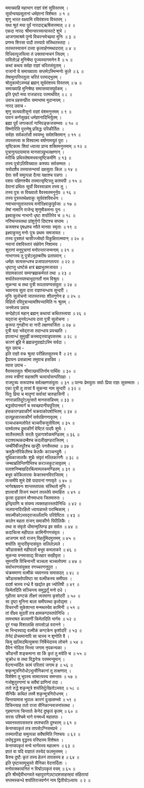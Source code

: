 ममाख्याहि महाभाग राज्ञां वंशं सुविस्तरम् ।  
सूर्यान्वयप्रसूतानां धर्मज्ञानां विशेषतः ॥ १ ॥  
शृणु भारत वक्ष्यामि रविवंशस्य विस्तरम् ।  
यथा श्रुतं मया पूर्वं नारदाद्‌ऋषिसत्तमात् ॥ २ ॥  
एकदा नारदः श्रीमान्सरस्वत्यास्तटे शुभे ।  
आजगामाश्रमे पुण्ये विचरन्स्वेच्छया मुनिः ॥ ३ ॥  
प्रणम्य शिरसा पादौ तस्याग्रे संस्थितस्तदा ।  
ततस्तस्यासनं दत्त्वा कृत्वार्हणमथादरात् ॥ ४ ॥  
विधिवत्पूजयित्वा तं उक्तवान्वचनं त्विदम् ।  
पावितोऽहं मुनिश्रेष्ठ पूज्यस्यागमनेन वै ॥ ५ ॥  
कथां कथय सर्वज्ञ राज्ञां चरितसंयुताम् ।  
राजानो ये समाख्याताः सप्तमेऽस्मिन्मनोः कुले ॥ ६ ॥  
तेषामुत्पत्तिरतुला चरितं परमाद्‌भुतम् ।  
श्रोतुकामोऽस्म्यहं ब्रह्मन् सूर्यवंशस्य विस्तरम् ॥ ७ ॥  
समाख्याहि मुनिश्रेष्ठ समासव्यासपूर्वकम् ।  
इति पृष्टो मया राजन्नारदः परमार्थवित् ॥ ८ ॥  
उवाच प्रहसन्प्रीतः समाभाष्य मुदान्वयम् ।  
नारद उवाच -  
शृणु सत्यवतीसूनो राज्ञां वंशमनुत्तमम् ॥ ९ ॥  
पावनं कर्णसुखदं धर्मज्ञानादिभिर्युतम् ।  
ब्रह्मा पूर्वं जगत्कर्ता नाभिपङ्कजसम्भवः ॥ १० ॥  
विष्णोरिति पुराणेषु प्रसिद्धः परिकीर्तितः ।  
सर्वज्ञः सर्वकर्तासौ स्वयम्भूः सर्वशक्तिमान् ॥ ११ ॥  
तपस्तप्त्वा स विश्वात्मा वर्षाणामयुतं पुरा ।  
सृष्टिकामः शिवां ध्यात्वा प्राप्य शक्तिमनुत्तमाम् ॥ १२ ॥  
पुत्रानुत्पदयामास मानसाञ्छुभलक्षणान् ।  
मरीचिः प्रथिस्तेषामभवत्सृष्टिकर्मणि ॥ १३ ॥  
तस्य पुत्रोऽतिविख्यातः कश्यपः सर्वसम्मतः ।  
त्रयोदशैव तस्यासन्भार्या दक्षसुताः किल ॥ १४ ॥  
देवाः सर्वे समुत्पन्ना दैत्या यक्षाश्च पन्नगाः ।  
पशवः पक्षिणश्चैव तस्मात्सृष्टिस्तु काश्यपी ॥ १५ ॥  
देवानां प्रथितः सूर्यो विवस्वान्नाम तस्य तु ।  
तस्य पुत्रः स विख्यातो वैवस्वतमनुर्नृपः ॥ १६ ॥  
तस्य पुत्रस्तथेक्ष्वाकुः सूर्यवंशविवर्धनः ।  
नवाभवन्सुतास्तस्य मनोरिक्ष्वाकुपूर्वजाः ॥ १७ ॥  
तेषां नामानि राजेन्द्र शृणुष्वैकमनाः पुनः ।  
इक्ष्वाकुरथ नाभागो धृष्टः शर्यातिरेव च ॥ १८ ॥  
नरिष्यन्तस्तथा प्रांशुर्नृगो दिष्टश्च सप्तमः ।  
करूषश्च पृषध्रश्च नवैते मानवाः स्मृताः ॥ १९ ॥  
इक्ष्वाकुस्तु मनोः पुत्रः प्रथमः समजायत ।  
तस्य पुत्रशतं चासीज्ज्येष्ठो विकुक्षिरात्मवान् ॥ २० ॥  
नवानां वंशविस्तारं संक्षेपेण निशामय ।  
शूराणां मनुपुत्राणां मनोरन्तरजन्मनाम् ॥ २१ ॥  
नाभागस्य तु पुत्रोऽभूदम्बरीषः प्रतापवान् ।  
धर्मज्ञः सत्यसन्धश्च प्रजापालनतत्परः ॥ २२ ॥  
धृष्टात्तु धार्ष्टकं क्षत्रं ब्रह्मभूतमजायत ।  
संग्रामकातरं सम्यग्ब्रह्मकर्मरतं तथा ॥ २३ ॥  
शर्यातेस्तनयश्चाभूदानर्तो नाम विश्रुतः ।  
सुकन्या च तथा पुत्री रूपलावण्यसंयुता ॥ २४ ॥  
च्यवनाय सुता दत्ता राज्ञाप्यन्धाय सुन्दरी ।  
मुनिः सुलोचनो जातस्तस्याः शीलगुणेन ह ॥ २५ ॥  
विहितो रविपुत्राभ्यामश्विभ्यामिति नः श्रुतम् ।  
जनमेजय उवाच  
सन्देहोऽयं महान् ब्रह्मन् कथायां कथितस्त्वया ॥ २६ ॥  
यद्‌राजा मुनयेऽन्धाय दत्ता पुत्री सुलोचना ।  
कुरूपा गुणहीना वा नारी लक्षणवर्जिता ॥ २७ ॥  
पुत्री यदा भवेद्‌राजा तदान्धाय प्रयच्छति ।  
ज्ञात्वान्धं सुमुखीं कस्माद्दत्तवान्नृपसत्तमः ॥ २८ ॥  
कारणं ब्रूहि मे ब्रह्मन्ननुग्राह्योऽस्मि सर्वदा ।  
सूत उवाच -  
इति राज्ञो वचः श्रुत्वा परीक्षितसुतस्य वै ॥ २९ ॥  
द्वैपायनः प्रसन्नात्मा तमुवाच हसन्निव ।  
व्यास उवाच -  
वैवस्वतसुतः श्रीमाञ्छर्यातिर्नाम पार्थिवः ॥ ३० ॥  
तस्य स्त्रीणां सहस्राणि चत्वार्यासन्परिग्रहाः ।  
राजपुत्र्यः सरूपाश्च सर्वलक्षणसंयुताः ॥ ३१ ॥
पत्‍न्यः प्रेमयुताः सर्वाः प्रिया राज्ञः सुसम्मताः ।  
एका पुत्री तु तासां वै सुकन्या नाम सुन्दरी ॥ ३२ ॥  
पितुः प्रिया च मातॄणां सर्वासां चारुहासिनी ।  
नगरान्नातिदूरेऽभूत्सरो मानससन्निभम् ॥ ३३ ॥  
बद्धसोपानमार्गं च स्वच्छपानीयपूरितम् ।  
हंसकारण्डवाकीर्णं चक्रवाकोपशोभितम् ॥ ३४ ॥  
दात्यूहसारसाकीर्णं सर्वपक्षिगणावृतम् ।  
पञ्चधाकमलोपेतं चञ्चरीकसुसेवितम् ॥ ३५ ॥  
पार्श्वतश्च द्रुमाकीर्णं वेष्टितं पादपैः शुभैः ।  
सालैस्तमालैः सरलैः पुन्नागाशोकमण्डितम् ॥ ३६ ॥  
वटाश्वत्थकदम्बैश्च कदलीखण्डराजितम् ।  
जम्बीरैर्बीजपूरैश्च खर्जूरैः पनसैस्तथा ॥ ३७ ॥  
क्रमुकैर्नारिकेलैश्च केतकैः काञ्चनद्रुमैः ।  
यूथिकाजालकैः शुभ्रैः संवृतं मल्लिकागणैः ॥ ३८ ॥  
जम्ब्वाम्रतिन्तिणीभिश्च करञ्जकुटजावृतम् ।  
पलाशनिम्बखदिरबिल्वामलकमण्डितम् ॥ ३९ ॥  
बभूव कोकिलारावः केकास्वनविराजितम् ।  
तत्समीपे शुभे देशे पादपानां गणावृते ॥ ४० ॥  
भार्गवश्च्यवनः शान्तस्तापसः संस्थितो मुनिः ।  
ज्ञात्वासौ विजनं स्थानं तपस्तेपे समाहितः ॥ ४१ ॥  
कृत्वा दृढासनं मौनमाधाय जितमारुतः ।  
इन्द्रियाणि च संयम्य त्यक्ताहारस्तपोनिधिः ॥ ४२ ॥  
जलपानादिरहितो ध्यायन्नास्ते पराम्बिकाम् ।  
सवल्मीकोऽभवद्‍राजल्लँताभिः परिवेष्टितः ॥ ४३ ॥  
कालेन महता राजन् समाकीर्णः पिपीलिकैः ।  
तथा स संवृतो धीमान्मृत्पिण्ड इव सर्वतः ॥ ४४ ॥  
कदाचित्स महीपालः कामिनीगणसंवृतः ।  
आजगाम सरो राजन् विहर्तुमिदमुत्तमम् ॥ ४५ ॥  
शर्यातिः सुन्दरीवृन्दसंयुतः सलिलेऽमले ।  
क्रीडासक्तो महीपालो बभूव कमलाकरे ॥ ४६ ॥  
सुकन्या वनमासाद्य विजहार सखीवृता ।  
सुमनांसि विचिन्वन्ती चञ्चला चञ्चलोपमा ॥ ४७ ॥  
सर्वाभरणसंयुक्ता रणच्चरणनूपुरा ।  
चंक्रममाणा वल्मीकं च्यवनस्य समासदत् ॥ ४८ ॥  
क्रीडासक्तोपविष्टा सा वल्मीकस्य समीपतः ।  
ददर्श चास्य रन्ध्रे वै खद्योत इव ज्योतिषी ॥ ४९ ॥  
किमेतदिति सञ्चिन्त्य समुद्धर्तुं मनो दधे ।  
गृहीत्वा कण्टकं तीक्ष्णं त्वरमाणा कृशोदरी ॥ ५० ॥  
सा दृष्टा मुनिना बाला समीपस्था कृतोद्यमा ।  
विचरन्ती सुकेशान्ता मन्मथस्येव कामिनी ॥ ५१ ॥  
तां वीक्ष्य सुदतीं तत्र क्षामकण्ठस्तपोनिधिः ।  
तामभाषत कल्याणीं किमेतदिति भार्गवः ॥ ५२ ॥  
दूरं गच्छ विशालाक्षि तापसोऽहं वरानने ।  
मा भिन्दस्वाद्य वल्मीकं कण्टकेन कृशोदरि ॥ ५३ ॥  
तेनेदं प्रोच्यमानापि सा चास्य न शृणोति वै ।  
किमु खल्विदमित्युक्त्वा निर्बिभेदास्य लोचने ॥ ५४ ॥  
दैवेन नोदिता भित्त्वा जगाम नृपकन्यका ।  
क्रीडन्ती शङ्कमाना सा किं कृतं तु मयेति च ॥ ५५ ॥  
चुक्रोध स तथा विद्धनेत्रः परममन्युमान् ।  
वेदनाभ्यर्दितः कामं परितापं जगाम ह ॥ ५६ ॥  
शकृन्मूत्रनिरोधोऽभूत्सैनिकानां तु तत्क्षणात् ।  
विशेषेण तु भूपस्य सामात्यस्य समन्ततः ॥ ५७ ॥  
गजोष्ट्रतुरगाणां च सर्वेषां प्राणिनां तदा ।  
ततो रुद्धे शकृन्मूत्रे शर्यातिर्दुःखितोऽभवत् ॥ ५८ ॥  
सैनिकैः कथितं तस्मै शकृन्मूत्रनिरोधनम् ।  
चिन्तयामास भूपालः कारणं दुःखसम्भवे ॥ ५९ ॥  
विचिन्त्याह ततो राजा सैनिकान्स्वजनांस्तथा ।  
गृहमागत्य चिन्तार्तः केनेदं दुष्कृतं कृतम् ॥ ६० ॥  
सरसः पश्चिमे भागे वनमध्ये महातपाः ।  
च्यवनस्तापसस्तत्र तपश्चरति दुश्चरम् ॥ ६१ ॥  
केनाप्यपकृतं तत्र तापसेऽग्निसमप्रभे ।  
तस्मात्पीडा समुत्पन्ना सर्वेषामिति निश्चयः ॥ ६२ ॥  
तपोवृद्धस्य वृद्धस्य वरिष्ठस्य विशेषतः ।  
केनाप्यपकृतं मन्ये भार्गवस्य महात्मनः ॥ ६३ ॥  
ज्ञातं वा यदि वाज्ञातं तस्येदं फलमुत्तमम् ।  
कैश्च दुष्टैः कृतं तस्य हेलनं तापसस्य ह ॥ ६४ ॥  
इति पृष्टास्तमूचुस्ते सैनिका वेदनार्दिताः ।  
मनोवाक्कायनितं न विद्मोऽपकृतं वयम् ॥ ६५ ॥  
इति श्रीमद्देवीभागवते महापुराणेऽष्टादशसाहस्र्यां संहितायां  
सप्तमस्कन्धे शर्यातिराजवर्णनं नाम द्वितीयोऽध्यायः ॥ २ ॥
